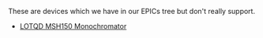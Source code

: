 These are devices which we have in our EPICs tree but don't really support.

- [LOTQD MSH150 Monochromator](LOTQD-MSH150-Monochromator)
